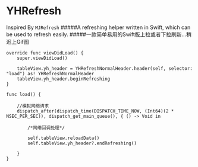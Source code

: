 # YHRefresh
Inspired By `MJRefresh`
#####A refreshing helper written in Swift, which can be used to refresh easily.
#####一款简单易用的Swift版上拉或者下拉刷新...稍迟上Gif图
    
    override func viewDidLoad() {
        super.viewDidLoad()
        
        tableView.yh_header = YHRefreshNormalHeader.header(self, selector: "load") as! YHRefreshNormalHeader
        tableView.yh_header.beginRefreshing
    }
    
    func load() {
        
        //模拟网络请求
        dispatch_after(dispatch_time(DISPATCH_TIME_NOW, (Int64)(2 * NSEC_PER_SEC)), dispatch_get_main_queue(), { () -> Void in
            
            /*网络回调处理*/
            
            self.tableView.reloadData()
            self.tableView.yh_header?.endRefreshing()
            
        }
    }



